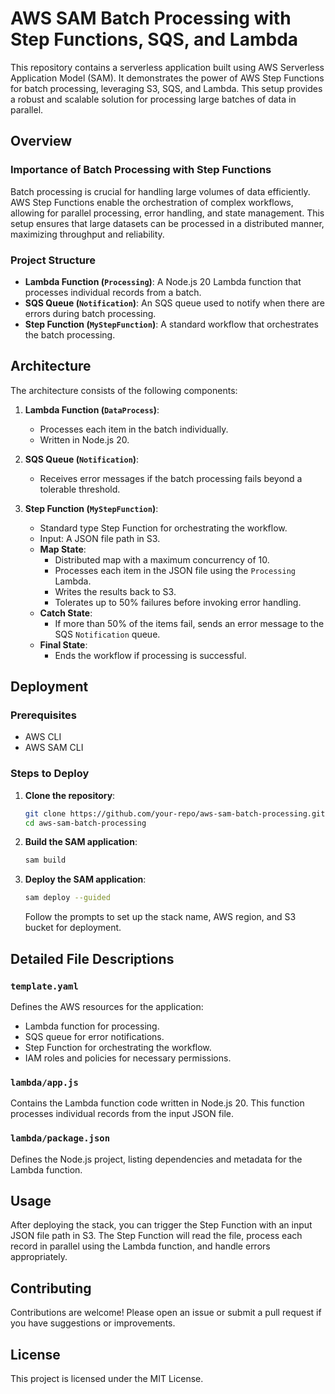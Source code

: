 # AWS SAM Batch Processing with Step Functions, SQS, and Lambda

This repository contains a serverless application built using AWS Serverless Application Model (SAM). It demonstrates the power of AWS Step Functions for batch processing, leveraging S3, SQS, and Lambda. This setup provides a robust and scalable solution for processing large batches of data in parallel.

## Overview

### Importance of Batch Processing with Step Functions

Batch processing is crucial for handling large volumes of data efficiently. AWS Step Functions enable the orchestration of complex workflows, allowing for parallel processing, error handling, and state management. This setup ensures that large datasets can be processed in a distributed manner, maximizing throughput and reliability.

### Project Structure

- **Lambda Function (`Processing`)**: A Node.js 20 Lambda function that processes individual records from a batch.
- **SQS Queue (`Notification`)**: An SQS queue used to notify when there are errors during batch processing.
- **Step Function (`MyStepFunction`)**: A standard workflow that orchestrates the batch processing.

## Architecture

The architecture consists of the following components:

1. **Lambda Function (`DataProcess`)**:
    - Processes each item in the batch individually.
    - Written in Node.js 20.
    
2. **SQS Queue (`Notification`)**:
    - Receives error messages if the batch processing fails beyond a tolerable threshold.

3. **Step Function (`MyStepFunction`)**:
    - Standard type Step Function for orchestrating the workflow.
    - Input: A JSON file path in S3.
    - **Map State**:
        - Distributed map with a maximum concurrency of 10.
        - Processes each item in the JSON file using the `Processing` Lambda.
        - Writes the results back to S3.
        - Tolerates up to 50% failures before invoking error handling.
    - **Catch State**:
        - If more than 50% of the items fail, sends an error message to the SQS `Notification` queue.
    - **Final State**:
        - Ends the workflow if processing is successful.

## Deployment

### Prerequisites

- AWS CLI
- AWS SAM CLI

### Steps to Deploy

1. **Clone the repository**:
    ```bash
    git clone https://github.com/your-repo/aws-sam-batch-processing.git
    cd aws-sam-batch-processing
    ```

2. **Build the SAM application**:
    ```bash
    sam build
    ```

3. **Deploy the SAM application**:
    ```bash
    sam deploy --guided
    ```
    Follow the prompts to set up the stack name, AWS region, and S3 bucket for deployment.

## Detailed File Descriptions

### `template.yaml`

Defines the AWS resources for the application:
- Lambda function for processing.
- SQS queue for error notifications.
- Step Function for orchestrating the workflow.
- IAM roles and policies for necessary permissions.

### `lambda/app.js`

Contains the Lambda function code written in Node.js 20. This function processes individual records from the input JSON file.

### `lambda/package.json`

Defines the Node.js project, listing dependencies and metadata for the Lambda function.

## Usage

After deploying the stack, you can trigger the Step Function with an input JSON file path in S3. The Step Function will read the file, process each record in parallel using the Lambda function, and handle errors appropriately.

## Contributing

Contributions are welcome! Please open an issue or submit a pull request if you have suggestions or improvements.

## License

This project is licensed under the MIT License.
